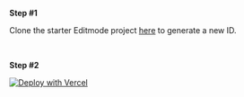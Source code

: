**Step #1**

Clone the starter Editmode project <a href="https://app.editmode.com/projects/prj_Y5HfCBS4rqZg/clone" target="_blanl">here</a> to generate a new ID.  

<br/>


**Step #2**

[![Deploy with Vercel](https://vercel.com/button)](https://vercel.com/new/git/external?repository-url=https%3A%2F%2Fgithub.com%2Feditmodelabs%2Fmsiab%2Ftree%2Flagos%2Fthemes%2Flagos)
